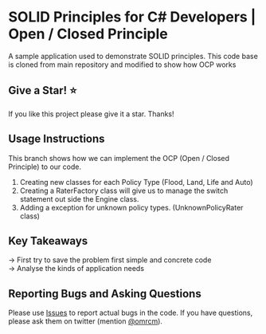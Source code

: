 # SOLID Principles for C# Developers | Open / Closed Principle

A sample application used to demonstrate SOLID principles. This code base is cloned from main repository and 
modified to show how OCP works 

## Give a Star! :star:
If you like this project please give it a star. Thanks!

## Usage Instructions

This branch shows how we can implement the OCP (Open / Closed Principle) to our code.

1. Creating new classes for each Policy Type (Flood, Land, Life and Auto)
2. Creating a RaterFactory class will give us to manage the switch statement out side the Engine class.
3. Adding a exception for unknown policy types. (UnknownPolicyRater class)

## Key Takeaways

-> First try to save the problem first simple and concrete code<br/>
-> Analyse the kinds of application needs<br/>

## Reporting Bugs and Asking Questions

Please use [Issues](https://github.com/omrcm/SolidPrinciples/issues) to report actual bugs in the code. If you have questions, please ask them on twitter (mention [@omrcm](https://twitter.com/omrcm)).

